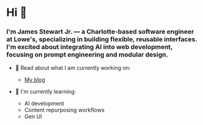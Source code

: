 # Hi 👋

### I'm James Stewart Jr. — a Charlotte-based software engineer at Lowe's, specializing in building flexible, reusable interfaces. I'm excited about integrating AI into web development, focusing on prompt engineering and modular design.

- 🔭 Read about what I am currently working on:
  - [My blog](https://www.jamestewartjr.com/blog)

- 🌱 I'm currently learning:
  - AI development
  - Content repurposing workflows
  - Gen UI
